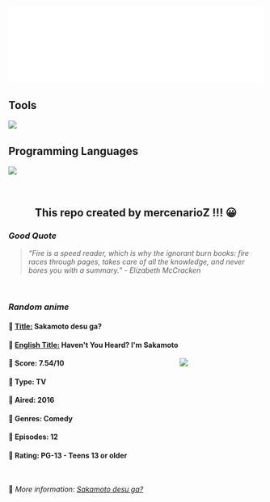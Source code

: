 
<img src="svg/nai.svg" />

<p>
  <h2>Tools</h2>
  <a href="https://skillicons.dev">
    <img src="https://skillicons.dev/icons?i=git,bash,vim,ubuntu,tensorflow,pytorch,docker,raspberrypi" />
  </a>

  <br />

  <h2>Programming Languages</h2>

  <a href="https://skillicons.dev">
    <img src="https://skillicons.dev/icons?i=python,c,cpp" />
  </a>
</p>

<br />

<h2 align="center">This repo created by mercenarioZ !!! 😀</h2>
<h3><i>Good Quote</i></h3>

<blockquote>
<i>
“Fire is a speed reader, which is why the ignorant burn books: fire races through pages, takes care of all the knowledge, and never bores you with a summary.” - Elizabeth McCracken
</i>
</blockquote>

<br />

<h3><i>Random anime</i></h3>

<h4>
  <strong>🥭 <u>Title:</u></strong> Sakamoto desu ga?
</h4>

<h4>🌿 <u>English Title:</u> Haven't You Heard? I'm Sakamoto</h4>

<img align="right" width="165" src=https://cdn.myanimelist.net/images/anime/4/79468.jpg />

<h4>🌱 Score: 7.54/10</h4>

<h4>🌲 Type: TV</h4>

<h4>🌴 Aired: 2016</h4>

<h4>🌵 Genres: Comedy</h4>

<h4>🥑 Episodes: 12</h4>

<h4>🍏 Rating: PG-13 - Teens 13 or older</h4>

<br />

🍂 *More information: [Sakamoto desu ga?](https://myanimelist.net/anime/32542/Sakamoto_desu_ga)*
    